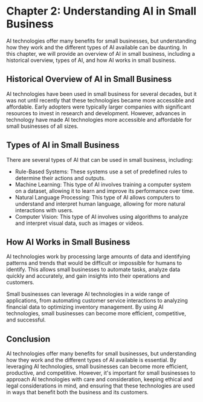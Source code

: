 Chapter 2: Understanding AI in Small Business
=============================================

AI technologies offer many benefits for small businesses, but understanding how they work and the different types of AI available can be daunting. In this chapter, we will provide an overview of AI in small business, including a historical overview, types of AI, and how AI works in small business.

Historical Overview of AI in Small Business
-------------------------------------------

AI technologies have been used in small business for several decades, but it was not until recently that these technologies became more accessible and affordable. Early adopters were typically larger companies with significant resources to invest in research and development. However, advances in technology have made AI technologies more accessible and affordable for small businesses of all sizes.

Types of AI in Small Business
-----------------------------

There are several types of AI that can be used in small business, including:

* Rule-Based Systems: These systems use a set of predefined rules to determine their actions and outputs.
* Machine Learning: This type of AI involves training a computer system on a dataset, allowing it to learn and improve its performance over time.
* Natural Language Processing: This type of AI allows computers to understand and interpret human language, allowing for more natural interactions with users.
* Computer Vision: This type of AI involves using algorithms to analyze and interpret visual data, such as images or videos.

How AI Works in Small Business
------------------------------

AI technologies work by processing large amounts of data and identifying patterns and trends that would be difficult or impossible for humans to identify. This allows small businesses to automate tasks, analyze data quickly and accurately, and gain insights into their operations and customers.

Small businesses can leverage AI technologies in a wide range of applications, from automating customer service interactions to analyzing financial data to optimizing inventory management. By using AI technologies, small businesses can become more efficient, competitive, and successful.

Conclusion
----------

AI technologies offer many benefits for small businesses, but understanding how they work and the different types of AI available is essential. By leveraging AI technologies, small businesses can become more efficient, productive, and competitive. However, it's important for small businesses to approach AI technologies with care and consideration, keeping ethical and legal considerations in mind, and ensuring that these technologies are used in ways that benefit both the business and its customers.
